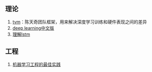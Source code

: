 ## 理论
1. [tvm](http://tvmlang.org/)：陈天奇团队框架，用来解决深度学习训练和硬件表现之间的差异
2. [deep learning中文版](https://github.com/exacity/deeplearningbook-chinese)
3. [理解lstm](https://r2rt.com/written-memories-understanding-deriving-and-extending-the-lstm.html)

## 工程
1. [机器学习工程的最佳实践](https://developers.google.com/machine-learning/rules-of-ml/#before_machine_learning)
